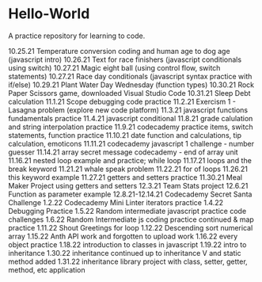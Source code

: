 # Hello-World
A practice repository for learning to code.

10.25.21  Temperature conversion coding and human age to dog age (javascript intro)
10.26.21  Text for race finishers (javascript conditionals using switch)
10.27.21  Magic eight ball (using control flow, switch statements)
10.27.21  Race day conditionals (javascript syntax practice with if/else) 
10.29.21  Plant Water Day Wednesday (function types)
10.30.21  Rock Paper Scissors game, downloaded Visual Studio Code
10.31.21  Sleep Debt calculation
11.1.21  Scope debugging code practice
11.2.21  Exercism 1 - Lasagna problem (explore new code platform)
11.3.21  javascript functions fundamentals practice
11.4.21  javascript conditional
11.8.21  grade calulation and string interpolation practice
11.9.21  codecademy practice items, switch statements, function practice
11.10.21 date function and calculations, tip calculation, emoticons
11.11.21  codecademy javascript 1 challenge - number guesser 
11.14.21 array secret message codecademy - end of array unit
11.16.21 nested loop example and practice; while loop
11.17.21 loops and the break keyword
11.21.21 whale speak problem
11.22.21 for of loops
11.26.21 this keyword example
11.27.21 getters and setters practice
11.30.21 Meal Maker Project using getters and setters
12.3.21 Team Stats project
12.6.21 Function as parameter example
12.8.21-12.14.21 Codecademy Secret Santa Challenge
1.2.22 Codecademy Mini Linter iterators practice
1.4.22 Debugging Practice
1.5.22 Random intermediate javascript practice code challenges
1.6.22 Random Intermediate js coding practice continued & map practice
1.11.22 Shout Greetings for loop
1.12.22 Descending sort numerical array
1.15.22 Anth API work and forgotten to upload work
1.16.22 every object practice
1.18.22 introduction to classes in javascript
1.19.22 intro to inheritance
1.30.22  inheritance continued up to inheritance V and static method added
1.31.22 inheritance library project with class, setter, getter, method, etc application